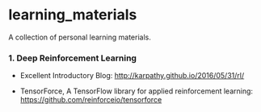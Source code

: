 # learning_materials

A collection of personal learning materials.


### 1. Deep Reinforcement Learning

* Excellent Introductory Blog: http://karpathy.github.io/2016/05/31/rl/

* TensorForce, A TensorFlow library for applied reinforcement learning: https://github.com/reinforceio/tensorforce
